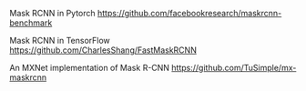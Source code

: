 Mask RCNN in Pytorch
https://github.com/facebookresearch/maskrcnn-benchmark

Mask RCNN in TensorFlow
https://github.com/CharlesShang/FastMaskRCNN

An MXNet implementation of Mask R-CNN
https://github.com/TuSimple/mx-maskrcnn

